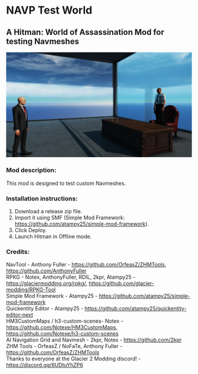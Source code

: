 # NAVP Test World
## A Hitman: World of Assassination Mod for testing Navmeshes
![Navp Test World](https://github.com/dbierek/NavpTestWorld/blob/main/blobs/images/atomicforce/navptestworld/background.jpg?raw=true)
### Mod description:
This mod is designed to test custom Navmeshes.
### Installation instructions:
1. Download a release zip file.
2. Import it using SMF (Simple Mod Framework: https://github.com/atampy25/simple-mod-framework).
3. Click Deploy.
4. Launch Hitman in Offline mode.

### Credits:

NavTool - Anthony Fuller - https://github.com/OrfeasZ/ZHMTools, https://github.com/AnthonyFuller  
RPKG - Notex, AnthonyFuller, RDIL, 2kpr, Atampy25 - https://glaciermodding.org/rpkg/, https://github.com/glacier-modding/RPKG-Tool  
Simple Mod Framework - Atampy25 - https://github.com/atampy25/simple-mod-framework  
Quickentity Editor - Atampy25 - https://github.com/atampy25/quickentity-editor-next  
HM3CustomMaps / h3-custom-scenes- Notex - https://github.com/Notexe/HM3CustomMaps, https://github.com/Notexe/h3-custom-scenes  
AI Navigation Grid and Navmesh - 2kpr, Notex - https://github.com/2kpr  
ZHM Tools - OrfeasZ / NoFaTe, Anthony Fuller - https://github.com/OrfeasZ/ZHMTools  
Thanks to everyone at the Glacier 2 Modding discord! - https://discord.gg/6UDtuYhZP6  
